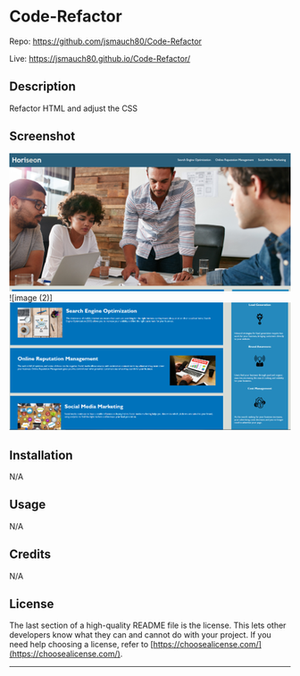 # Code-Refactor

Repo: https://github.com/jsmauch80/Code-Refactor

Live: https://jsmauch80.github.io/Code-Refactor/

## Description

Refactor HTML and adjust the CSS

## Screenshot
![image](https://github.com/jsmauch80/Code-Refactor/blob/main/assets/images/refactor1.png)
![image (2)]![image](https://github.com/jsmauch80/Code-Refactor/blob/main/assets/images/refactor2.png)

## Installation

N/A

## Usage

N/A

## Credits

N/A

## License

The last section of a high-quality README file is the license. This lets other developers know what they can and cannot do with your project. If you need help choosing a license, refer to [https://choosealicense.com/](https://choosealicense.com/).

---

